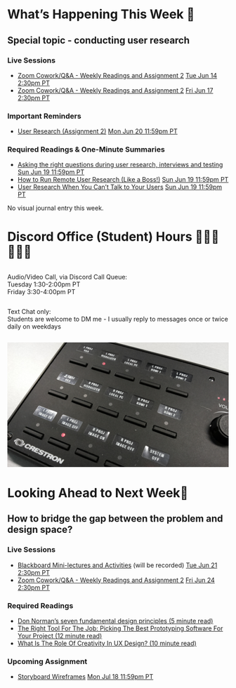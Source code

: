 
<div class=alert>

<h1> What’s Happening This Week 💫 </h1>

<h2> Special topic - conducting user research </h2>

<h3> Live Sessions </h3>

* [Zoom Cowork/Q&A - Weekly Readings and Assignment 2](https://www2.cs.sfu.ca/CourseCentral/363/paulh/Z-u5DkmoHXx5UFpO) <span class='badge'> [Tue Jun 14 2:30pm PT](https://www.timeanddate.com/worldclock/fixedtime.html?msg=CMPT-363+Zoom+Cowork%2FQ%26A+Session&iso=20220614T1430&p1=256&ah=1&am=50)</span>
* [Zoom Cowork/Q&A - Weekly Readings and Assignment 2](https://www2.cs.sfu.ca/CourseCentral/363/paulh/Z-u5DkmoHXx5UFpO) <span class='badge'> [Fri Jun 17 2:30pm PT](https://www.timeanddate.com/worldclock/fixedtime.html?msg=CMPT-363+Zoom+Cowork%2FQ%26A+Session&iso=20220617T1430&p1=256&am=50)</span>

<h3> Important Reminders </h3>

* [User Research (Assignment 2)](https://canvas.sfu.ca/courses/69678/assignments/751350) <span class='badge'> [Mon Jun 20 11:59pm PT](https://www.timeanddate.com/worldclock/fixedtime.html?msg=CMPT-363+User+Research+Assignment+Due+Date&iso=20220620T2359&p1=256)</span>  

<h3> Required Readings & One-Minute Summaries </h3>

* [Asking the right questions during user research, interviews and testing](https://canvas.sfu.ca/courses/69678/assignments/751325) <span class='badge'> [Sun Jun 19 11:59pm PT](https://www.timeanddate.com/worldclock/fixedtime.html?msg=One-minute+Summaries+for+Week+6+Due+Date&iso=20220619T235900&p1=256)</span>  
* [How to Run Remote User Research (Like a Boss!)](https://canvas.sfu.ca/courses/69678/assignments/751326) <span class='badge'> [Sun Jun 19 11:59pm PT](https://www.timeanddate.com/worldclock/fixedtime.html?msg=One-minute+Summaries+for+Week+6+Due+Date&iso=20220619T235900&p1=256)</span>  
* [User Research When You Can’t Talk to Your Users](https://canvas.sfu.ca/courses/69678/assignments/751332) <span class='badge'> [Sun Jun 19 11:59pm PT](https://www.timeanddate.com/worldclock/fixedtime.html?msg=One-minute+Summaries+for+Week+6+Due+Date&iso=20220619T235900&p1=256)</span>  

No visual journal entry this week.  

</div>

<h1> Discord Office (Student) Hours ‍👩🏽‍💻👨🏽‍💻 </h1>

<div class="row">
<div class="column">

Audio/Video Call, via Discord Call Queue:  
Tuesday 1:30-2:00pm PT  
Friday 3:30-4:00pm PT  

</div>
<div class="column">

Text Chat only:  
Students are welcome to DM me - I usually reply to messages once or twice daily on weekdays

</div>
</div>

![Device Controls](images/13255989495_f545afea09_o.jpg ':class=banner-image')

<h1> Looking Ahead to Next Week🔭 </h1>

<h2> How to bridge the gap between the problem and design space? </h2>

<h3> Live Sessions </h3>

* [Blackboard Mini-lectures and Activities](https://canvas.sfu.ca/courses/69678/external_tools/3544) (will be recorded) <span class='badge'> [Tue Jun 21 2:30pm PT](https://www.timeanddate.com/worldclock/fixedtime.html?msg=CMPT-363+Blackboard+Mini-lectures+and+Activities&iso=20220621T1430&p1=256&ah=1&am=50)</span>
* [Zoom Cowork/Q&A - Weekly Readings and Assignment 2](https://www2.cs.sfu.ca/CourseCentral/363/paulh/Z-u5DkmoHXx5UFpO) <span class='badge'> [Fri Jun 24 2:30pm PT](https://www.timeanddate.com/worldclock/fixedtime.html?msg=CMPT-363+Zoom+Cowork%2FQ%26A+Session&iso=20220624T1430&p1=256&am=50)</span>

<h3> Required Readings </h3>

* [Don Norman’s seven fundamental design principles (5 minute read)](https://uxdesign.cc/ux-psychology-principles-seven-fundamental-design-principles-39c420a05f84)  
* [The Right Tool For The Job: Picking The Best Prototyping Software For Your Project (12 minute read)](https://uxdesign.cc/the-right-tool-for-the-job-picking-the-best-prototyping-software-for-your-project-6ddd5145d860)  
* [What Is The Role Of Creativity In UX Design? (10 minute read)](https://www.smashingmagazine.com/2018/12/role-of-creativity-ux-design/)  

<h3> Upcoming Assignment </h3>

* [Storyboard Wireframes](https://canvas.sfu.ca/courses/69678/assignments/751349) <span class='badge'> [Mon Jul 18 11:59pm PT](https://www.timeanddate.com/worldclock/fixedtime.html?msg=CMPT-363+Storyboard+Wireframes+Assignment+Due+Date&iso=20220718T2359&p1=256)</span>   
